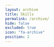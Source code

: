 ```yaml
---
layout: archive
title: Skills
permalink: /archive/
hide: false
excluded: true
icon: "fa-archive"
position: 2
---
```

